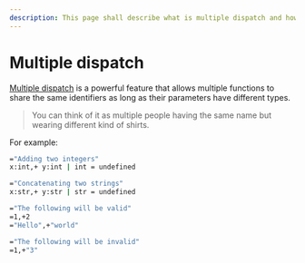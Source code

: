 ```yaml
---
description: This page shall describe what is multiple dispatch and how is it useful.
---
```


# Multiple dispatch

[Multiple dispatch](https://en.wikipedia.org/wiki/Multiple_dispatch) is a powerful feature that allows multiple functions to share the same identifiers as long as their parameters have different types. 

> You can think of it as multiple people having the same name but wearing different kind of shirts.

For example:

```bash
="Adding two integers"
x:int,+ y:int | int = undefined

="Concatenating two strings"
x:str,+ y:str | str = undefined 

="The following will be valid"
=1,+2
="Hello",+"world"

="The following will be invalid"
=1,+"3"
```



